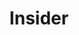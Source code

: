 ---
layout: module
num: 15
title: Insider
type: lecture
draft: 0
group: 8
show_schedule: 1
due_date: 2024-02-27
slides:
  - url: https://docs.google.com/presentation/d/1_XHSaovKvR58AzPnq9tyO2UzjRrsjPKUSVUVC19XZ-g/edit?usp=sharing
    title: Insider
readings:
  - title: "We Tell These Stories to Survive: Towards Abolition in Computer Science Education" 
    url: https://link.springer.com/article/10.1007/s42330-021-00158-2
    author: Jones, S. T. & melo, n. a.
    date: 2021
    source: Canadian Journal of Science, Mathematics and Technology Education
    volume: 21
--- 